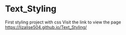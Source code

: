 # Text_Styling


First styling project with css
Visit the link to view the page https://lizalise504.github.io/Text_Styling/
